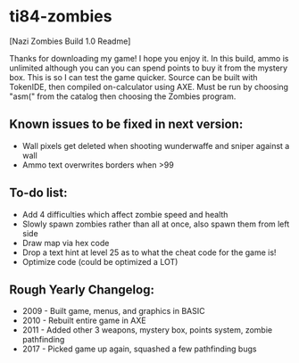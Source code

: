# ti84-zombies
[Nazi Zombies Build 1.0 Readme]

Thanks for downloading my game! I hope you enjoy it.
In this build, ammo is unlimited although you can you can spend points to buy it from the mystery box.
This is so I can test the game quicker. Source can be built with TokenIDE, then compiled on-calculator
using AXE. Must be run by choosing "asm(" from the catalog then choosing the Zombies program.


Known issues to be fixed in next version:
----------------------------------------
- Wall pixels get deleted when shooting wunderwaffe and sniper against a wall
- Ammo text overwrites borders when >99

To-do list:
----------
- Add 4 difficulties which affect zombie speed and health
- Slowly spawn zombies rather than all at once, also spawn them from left side
- Draw map via hex code
- Drop a text hint at level 25 as to what the cheat code for the game is!
- Optimize code (could be optimized a LOT)

Rough Yearly Changelog:
---------------
- 2009 - Built game, menus, and graphics in BASIC
- 2010 - Rebuilt entire game in AXE
- 2011 - Added other 3 weapons, mystery box, points system, zombie pathfinding
- 2017 - Picked game up again, squashed a few pathfinding bugs
